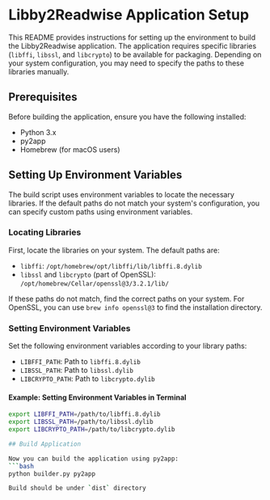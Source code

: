# Libby2Readwise Application Setup

This README provides instructions for setting up the environment to build the Libby2Readwise application. The application requires specific libraries (`libffi`, `libssl`, and `libcrypto`) to be available for packaging. Depending on your system configuration, you may need to specify the paths to these libraries manually.

## Prerequisites

Before building the application, ensure you have the following installed:
- Python 3.x
- py2app
- Homebrew (for macOS users)

## Setting Up Environment Variables

The build script uses environment variables to locate the necessary libraries. If the default paths do not match your system's configuration, you can specify custom paths using environment variables.

### Locating Libraries

First, locate the libraries on your system. The default paths are:
- `libffi`: `/opt/homebrew/opt/libffi/lib/libffi.8.dylib`
- `libssl` and `libcrypto` (part of OpenSSL): `/opt/homebrew/Cellar/openssl@3/3.2.1/lib/`

If these paths do not match, find the correct paths on your system. For OpenSSL, you can use `brew info openssl@3` to find the installation directory.

### Setting Environment Variables

Set the following environment variables according to your library paths:

- `LIBFFI_PATH`: Path to `libffi.8.dylib`
- `LIBSSL_PATH`: Path to `libssl.dylib`
- `LIBCRYPTO_PATH`: Path to `libcrypto.dylib`

#### Example: Setting Environment Variables in Terminal

```bash
export LIBFFI_PATH=/path/to/libffi.8.dylib
export LIBSSL_PATH=/path/to/libssl.dylib
export LIBCRYPTO_PATH=/path/to/libcrypto.dylib

## Build Application

Now you can build the application using py2app:
```bash
python builder.py py2app

Build should be under `dist` directory